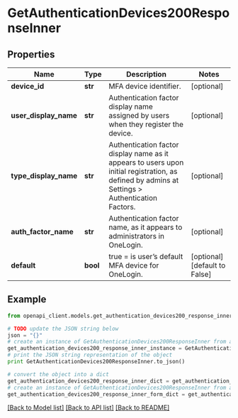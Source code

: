 # GetAuthenticationDevices200ResponseInner


## Properties
Name | Type | Description | Notes
------------ | ------------- | ------------- | -------------
**device_id** | **str** | MFA device identifier. | [optional] 
**user_display_name** | **str** | Authentication factor display name assigned by users when they register the device. | [optional] 
**type_display_name** | **str** | Authentication factor display name as it appears to users upon initial registration, as defined by admins at Settings &gt; Authentication Factors. | [optional] 
**auth_factor_name** | **str** | Authentication factor name, as it appears to administrators in OneLogin. | [optional] 
**default** | **bool** | true &#x3D; is user’s default MFA device for OneLogin. | [optional] [default to False]

## Example

```python
from openapi_client.models.get_authentication_devices200_response_inner import GetAuthenticationDevices200ResponseInner

# TODO update the JSON string below
json = "{}"
# create an instance of GetAuthenticationDevices200ResponseInner from a JSON string
get_authentication_devices200_response_inner_instance = GetAuthenticationDevices200ResponseInner.from_json(json)
# print the JSON string representation of the object
print GetAuthenticationDevices200ResponseInner.to_json()

# convert the object into a dict
get_authentication_devices200_response_inner_dict = get_authentication_devices200_response_inner_instance.to_dict()
# create an instance of GetAuthenticationDevices200ResponseInner from a dict
get_authentication_devices200_response_inner_form_dict = get_authentication_devices200_response_inner.from_dict(get_authentication_devices200_response_inner_dict)
```
[[Back to Model list]](../README.md#documentation-for-models) [[Back to API list]](../README.md#documentation-for-api-endpoints) [[Back to README]](../README.md)


